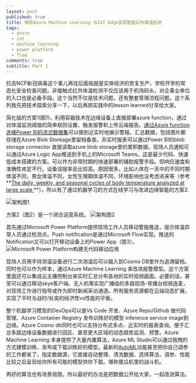 ```yaml
---
layout: post
published: true
title: 微软Azure Machine Learning 与IoT Edge实现智能红外体温检测
tags:
  - azure
  - iot
  - machine learning
  - power platform
  - flow
comments: true
subtitle: Part 1
---
```

抗击NCP新冠病毒这个事儿再往后面临就是实体经济的恢复生产、学校开学的常态化安全检查问题。非接触式红外体温检测不仅应该用于机场码头，对企事业单位的入口也是必备手段。这个当然不仅是技术问题，还有整套管理流程问题。这个系列我先把技术探索分享一下，以后再把实践中的lesson learned分享给大家。

简化版的方案1(图1)，利用容器技术在边缘设备上直接部署azure function，通过对体温监测阈值的简单规则设置，触发报警和上传云端报告。[通过Azure function 连接Power BI的流式数据集](https://docs.microsoft.com/en-us/samples/azure-samples/functions-js-iot-hub-processing/processing-data-from-iot-hub-with-azure-functions/)可以做到近实时地展示警报。汇总数据，包括图片都存储在Azure Blob Storeage里留档备查。非实时报表可以通过Power BI的blob storage connector 直接读取azure blob storage里的累积数据。现场人员通知可以通过Azure Logic App推送到手机上的Microsoft Teams。这是最少代码、快速低成本搭建的方案。可以作为非常时期的快速部署的辅助报警手段。但响应速度和准确性肯定不行。设备误报率会比较高。原因很多。比如人体在一天中的不同时期体温不同，男女体温不同，女性生理期体温不同，环境影响也没考虑进来等（参考**[The daily, weekly, and seasonal cycles of body temperature analyzed at large scale ](https://tandf.figshare.com/articles/The_daily_weekly_and_seasonal_cycles_of_body_temperature_analyzed_at_large_scale/9872681/1)**）。所以有了通过机器学习的方式在线学习与改进边缘智能的方案2.

![架构图1]({{site.baseurl}}/img/figure1-quick-n-dirty.png)


方案2（图2）是一个闭合运营系统。
![架构图2]({{site.baseurl}}/img/figure2-full-solution-architecture.png)

首先通过Microsoft Power Platform提供现场工作人员移动警报推送，提示体温异常人员通过检测点。Push notification是通过Microsoft Flow实现。推送的Notification又可以打开移动设备上的Power App（图3）。
![Microsoft Power Platform构建无代码移动应用]({{site.baseurl}}/img/powerPlatform.png)

现场人员用手持测温设备进行二次测温后可以输入到Cosmo DB里作为追溯留档。同时也可以作为样本，通过Azure Machine Learning 来改进报警模型。这个方案里面还可以集成云主播控制台来实时汇总分布各地的实时视频画面。必要的话，甚至可以通过移动skye客户端、无人机等实现广播级的多路现场-导播台视频连麦，对现场工作进行指导或作为即时新闻采访通道。所有服务资源都在云端动态扩展，实现了平时与战时/处突的经济性vs性能的平衡。

整个机器学习模型的DevOps可以是Vs Code 开发、Azure Repo/Github 做代码管理、Azure Container Registry 发布训练好的模型 inference service image到边缘。Azure Cosmo db同时也可以支持分布式多点、近实时的报表查询。便于汇总多路边缘设备数据进行园区、甚至更大区域的动态趋势监测、预警。Azure Machine Learning 本身提供了大量内置算法，Azure ML Studio可以通过拖拽的方式建模训练、发布或下载训练好的模型。最新的[AutoML](https://docs.microsoft.com/en-us/azure/machine-learning/concept-automated-ml)功能甚至把你自己调参的工作都省了，指定数据源，它直接自动整理、清洗数据、选择算法、调参、性能比较之后呈现给你所有可能的模型供你下载。堪称傻瓜机里的战斗机。

再好的算法也有场景局限。所以最好的办法是把数据公开给大家，一起改进算法。
